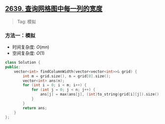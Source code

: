 ## [2639. 查询网格图中每一列的宽度](https://leetcode.cn/problems/find-the-width-of-columns-of-a-grid/description/?envType=daily-question&envId=2024-04-27)

> Tag: 模拟

### 方法一：模拟
* 时间复杂度: ${O(mn)}$
* 空间复杂度: ${O(1)}$
```cpp
class Solution {
public:
    vector<int> findColumnWidth(vector<vector<int>>& grid) {
        int m = grid.size(), n = grid[0].size();
        vector<int> ans(n);
        for (int i = 0; i < m; i++) {
            for (int j = 0; j < n; j++) {
                ans[j] = max(ans[j], (int)to_string(grid[i][j]).size());
            }
        }
        return ans;
    }
};
```
